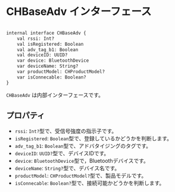 # CHBaseAdv インターフェース
```svg

internal interface CHBaseAdv {
    val rssi: Int?
    val isRegistered: Boolean
    val adv_tag_b1: Boolean
    val deviceID: UUID?
    var device: BluetoothDevice
    var deviceName: String?
    var productModel: CHProductModel?
    var isConnecable: Boolean?
}
```


`CHBaseAdv` は内部インターフェースです。

## プロパティ

- `rssi`: `Int?`型で、受信号強度の指示子です。
- `isRegistered`: `Boolean`型で、登録しているかどうかを判断します。
- `adv_tag_b1`: `Boolean`型で、アドバタイジングのタグです。
- `deviceID`: `UUID?`型で、デバイスIDです。
- `device`: `BluetoothDevice`型で，Bluetoothデバイスです。
- `deviceName`: `String?`型で、デバイス名です。 
- `productModel`: `CHProductModel?`型で、製品モデルです。
- `isConnecable`: `Boolean?`型で、接続可能かどうかを判断します。
